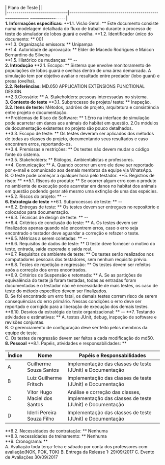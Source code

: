 | Plano de Teste                  ||  
|-------------------------------|--------------------------------------------------------- ------------------|  
**1. Informações especificas:**
**1.1. Visão Geral: ** Este documento consiste numa modelagem detalhada do fluxo de trabalho durante o processo de teste do simulador de lobos guará e ovelha.
**1.2. Identificador único do documento: **  001           
**1.3. Organização emissora: ** Unipampa   
**1.4. Autoridade de aprovação: ** Elder de Macedo Rodrigues e Maicon Bernardino da Silveira  
**1.5. Histórico de mudanças: ** --  
 **2. Introdução**
 **2.1. Escopo: ** Sistema que envolve monitoramento de populações de lobos guará e ovelhas dentro de uma área demarcada. A simulação tem por objetivo avaliar o resultado entre predador (lobo guará) e presa (ovelha).  
 **2.2. Referências:**  MD.050 APPLICATION EXTENSIONS FUNCTIONAL DESIGN.  
**2.3.Glossário: **
A. Stakeholders: pessoas interessadas no sistema.  
**3. Contexto do teste**
**3.1. Subprocesso de projeto/ teste: ** Inspeção. 
 **3.2. Itens de teste:** Métodos, padrões de projeto, arquitetura e consistência entre projeto e documentação.  
 **Problemas de Risco de Software: ** 1.Erro na interface de simulação pode acarretar em danos aos animais do habitat em questão.  2.Os módulos de documentação existentes no projeto são pouco detalhados.  
**3.3. Escopo de teste: ** Os testes deveram ser aplicados dos métodos de todas as classes do projeto, documentando seus resultados e caso encontrem erros, reportando-os.  
**3.4. Premissas e restrições: ** Os testes não devem mudar o código fonte do sistema.  
**3.5. Stakeholders: ** Biólogos, Ambientalistas e professores.   
**4. Comunicação: ** 
A. Quando ocorrer um erro ele deve ser reportado por e-mail e comunicado aos demais membros da equipe via WhatsApp.  
B. O teste pode começar a qualquer hora pelo testador.
**5. Registros de risco: **
**5.1. Riscos do produto: ** Se ocorrer algum erro com o produto no ambiente de execução pode acarretar em danos no habitat dos animais em questão podendo gerar até mesmo uma extinção de uma das espécies.  
**5.2. Riscos do projeto: ** --  
**6. Estrategia de teste** 
**6.1. Subprocessos de teste: ** --    
**6.2. Entregas de teste: ** Os testes devem ser entregues no repositório e colocados para documentação.    
**6.3. Técnicas de design de teste: ** --  
**6.4. Critérios de conclusão do teste: ** 
A. Os testes devem ser finalizados apenas quando não encontrem erros, caso o erro seja encontrado o testador deve aguardar a correção e refazer o teste.  
**6.5. Métricas a serem coletadas: ** --  
**6.6. Requisitos de dados de teste: ** O teste deve fornecer o motivo do teste, entrada, saída esperada e saída real.  
**6.7. Requisitos de ambiente de teste: ** Os testes serão realizados nos computadores pessoais dos testadores, sem nenhum requisito prévio. 
**6.8. Testes de repetição e regressão: ** Os testes devem ser refeitos após a correção dos erros encontrados.  
**6.9. Critérios de Suspensão e retomada: ** 
A. Se as partições de equivalência do teste já foram testadas, todas as entradas foram documentadas e o testador não vê necessidade de mais testes, os caso de teste do método específico devem ser finalizados.  
B. Se foi encontrado um erro fatal, os demais testes correm risco de serem consequências do erro primário. Nessas condições o erro deve ser reportado e corrigido para a liberação de execução dos demais testes.  
**6.10. Desvios da estratégia de teste organizacional: ** --
**7. Testando atividades e estimativas: **
A. testes JUnit, debug, inspeção de software e revisões conjuntas.   
B. O gerenciamento de configuração deve ser feito pelos membros da equipe de teste.     
C. Os testes de regressão devem ser feitos a cada modificação do md50.  
**8. Pessoal**
**8.1. Papéis, atividades e responsabilidades: **
     
| Índice | Nome                         | Papéis e Responsabilidades                                                                |
|--------|------------------------------|------------------------------------------------------------------|
| A      | Guilherme Souza Santos       | Implementação das classes de teste (JUnit) e Documentação  |
| B      | Luiz Guilherme Fritsch       | Implementação das classes de teste (JUnit) e Documentação  |
| C      | Vitor Hugo Maciel dos Santos | Análise e correção das classes, Implementação das classes de teste (JUnit) e Documentação |
| D      | Iderli Pereira Souza Filho   | Implementação das classes de teste (JUnit) e Documentação  |
    
**8.2. Necessidades de contratação: ** Nenhuma  
**8.3. necessidades de treinamento: ** Nenhuma  
**9. Cronograma: **  
A. Avaliação toda terça-feira e sábado por conta dos professores com avaliação(NOK, POK, TOK)
B. Entrega da Release 1: 29/09/2017
C. Evento de Avaliações 30/09/2017